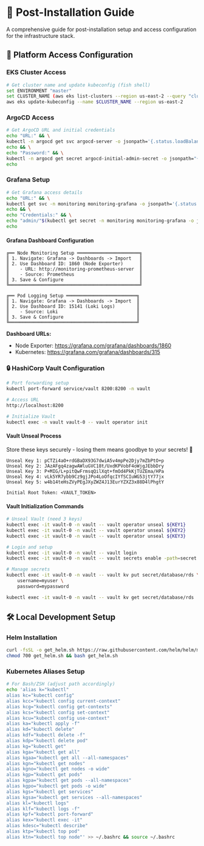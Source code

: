 # 🚀 Post-Installation Guide

A comprehensive guide for post-installation setup and access configuration for the infrastructure stack.

## 🔐 Platform Access Configuration

### EKS Cluster Access
```bash
# Get cluster name and update kubeconfig (fish shell)
set ENVIRONMENT "master"
set CLUSTER_NAME (aws eks list-clusters --region us-east-2 --query "clusters[?contains(@, '$ENVIRONMENT')]|[0]" --output text)
aws eks update-kubeconfig --name $CLUSTER_NAME --region us-east-2
```

### ArgoCD Access

```bash
# Get ArgoCD URL and initial credentials
echo "URL:" && \
kubectl -n argocd get svc argocd-server -o jsonpath='{.status.loadBalancer.ingress[0].hostname}' && \
echo && \
echo "Password:" && \
kubectl -n argocd get secret argocd-initial-admin-secret -o jsonpath="{.data.password}" | base64 -d && \
echo
```

### Grafana Setup

```bash
# Get Grafana access details
echo "URL:" && \
kubectl get svc -n monitoring monitoring-grafana -o jsonpath='{.status.loadBalancer.ingress[0].hostname}' && \
echo && \
echo "Credentials:" && \
echo "admin/"$(kubectl get secret -n monitoring monitoring-grafana -o jsonpath="{.data.admin-password}" | base64 --decode) && \
echo
```

#### Grafana Dashboard Configuration

```plaintext
╔══ Node Monitoring Setup ═══════════════════════╗
║ 1. Navigate: Grafana -> Dashboards -> Import   ║
║ 2. Use Dashboard ID: 1860 (Node Exporter)      ║
║    - URL: http://monitoring-prometheus-server  ║
║    - Source: Prometheus                        ║
║ 3. Save & Configure                            ║
╚════════════════════════════════════════════════╝

╔══ Pod Logging Setup ══════════════════════════╗
║ 1. Navigate: Grafana -> Dashboards -> Import  ║
║ 2. Use Dashboard ID: 15141 (Loki Logs)        ║
║    - Source: Loki                             ║
║ 3. Save & Configure                           ║
╚═══════════════════════════════════════════════╝
```

**Dashboard URLs:**
- Node Exporter: https://grafana.com/grafana/dashboards/1860
- Kubernetes: https://grafana.com/grafana/dashboards/315

### 🔒 HashiCorp Vault Configuration

```bash
# Port forwarding setup
kubectl port-forward service/vault 8200:8200 -n vault

# Access URL
http://localhost:8200

# Initialize Vault
kubectl exec -n vault vault-0 -- vault operator init
```

#### Vault Unseal Process
Store these keys securely - losing them means goodbye to your secrets! 🔑
```plaintext
Unseal Key 1: pCTZi4aO+rdGBaDX93G7dwiA5v4mpPe2Djy7mZbPtO+p
Unseal Key 2: JAzAFgq4zagwAWluGVC18t/UxdKPVobF4oWjgJEbbDry
Unseal Key 3: P+MIG/L+pitQwFrmsqQilXqt+fmOd4PkKjTUZEma/HPa
Unseal Key 4: vLk5YR7ybb9Cz9gjJPo4LoOfqcIYfSCIuWG53jtY77jx
Unseal Key 5: w4b14teHsZVyPEgJXyZWZ4J13EurYZXZ3x88D4lPhgtY

Initial Root Token: <VAULT_TOKEN>
```

#### Vault Initialization Commands
```bash
# Unseal Vault (need 3 keys)
kubectl exec -it vault-0 -n vault -- vault operator unseal ${KEY1}
kubectl exec -it vault-0 -n vault -- vault operator unseal ${KEY2}
kubectl exec -it vault-0 -n vault -- vault operator unseal ${KEY3}

# Login and setup
kubectl exec -it vault-0 -n vault -- vault login
kubectl exec -it vault-0 -n vault -- vault secrets enable -path=secret kv-v2

# Manage secrets
kubectl exec -it vault-0 -n vault -- vault kv put secret/database/rds \
    username=myuser \
    password=mypassword

kubectl exec -it vault-0 -n vault -- vault kv get secret/database/rds
```

## 🛠️ Local Development Setup

### Helm Installation
```bash
curl -fsSL -o get_helm.sh https://raw.githubusercontent.com/helm/helm/main/scripts/get-helm-3
chmod 700 get_helm.sh && bash get_helm.sh
```

### Kubernetes Aliases Setup
```bash
# For Bash/ZSH (adjust path accordingly)
echo 'alias k="kubectl"
alias kc="kubectl config"
alias kcc="kubectl config current-context"
alias kcg="kubectl config get-contexts"
alias kcs="kubectl config set-context"
alias kcu="kubectl config use-context"
alias ka="kubectl apply -f"
alias kd="kubectl delete"
alias kdf="kubectl delete -f"
alias kdp="kubectl delete pod"
alias kg="kubectl get"
alias kga="kubectl get all"
alias kgaa="kubectl get all --all-namespaces"
alias kgn="kubectl get nodes"
alias kgno="kubectl get nodes -o wide"
alias kgp="kubectl get pods"
alias kgpa="kubectl get pods --all-namespaces"
alias kgpo="kubectl get pods -o wide"
alias kgs="kubectl get services"
alias kgsa="kubectl get services --all-namespaces"
alias kl="kubectl logs"
alias klf="kubectl logs -f"
alias kpf="kubectl port-forward"
alias kex="kubectl exec -it"
alias kdesc="kubectl describe"
alias ktp="kubectl top pod"
alias ktn="kubectl top node"' >> ~/.bashrc && source ~/.bashrc
```
